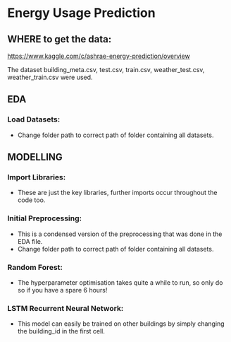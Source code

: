 # Energy Usage Prediction
## WHERE to get the data:
https://www.kaggle.com/c/ashrae-energy-prediction/overview

The dataset building_meta.csv, test.csv, train.csv, weather_test.csv, weather_train.csv were used.

## EDA

### Load Datasets:
- Change folder path to correct path of folder containing all datasets.



## MODELLING

### Import Libraries:
- These are just the key libraries, further imports occur throughout the code too.

### Initial Preprocessing:
- This is a condensed version of the preprocessing that was done in the EDA file.
- Change folder path to correct path of folder containing all datasets.

### Random Forest:
- The hyperparameter optimisation takes quite a while to run, so only do so if you have a spare 6 hours!

### LSTM Recurrent Neural Network:
- This model can easily be trained on other buildings by simply changing the building_id in the first cell.
